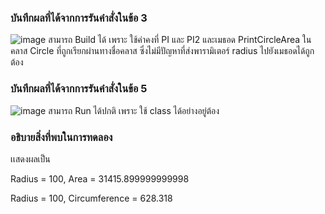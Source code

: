 ### บันทึกผลที่ได้จากการรันคำสั่งในข้อ 3
![image](https://github.com/VisawaPRO/03376836-OOP-2566-Lab-06/assets/144195555/9df2c7c7-e767-43be-868a-28fd14b00f6d)
สามารถ Build ได้ เพราะ ใช้ค่าคงที่ PI และ PI2 และเมธอด PrintCircleArea ในคลาส Circle ที่ถูกเรียกผ่านทางชื่อคลาส ซึ่งไม่มีปัญหาที่ส่งพารามิเตอร์ radius ไปยังเมธอดได้ถูกต้อง
### บันทึกผลที่ได้จากการรันคำสั่งในข้อ 5
![image](https://github.com/VisawaPRO/03376836-OOP-2566-Lab-06/assets/144195555/b8ef57e6-05df-40ed-bab6-becdd3ea4acd)
สามารถ Run ได้ปกติ เพราะ ใช้ class ได้อย่างอยู่ต้อง
### อธิบายสิ่งที่พบในการทดลอง
เเสดงผลเป็น

Radius = 100, Area = 31415.899999999998

Radius = 100, Circumference = 628.318



